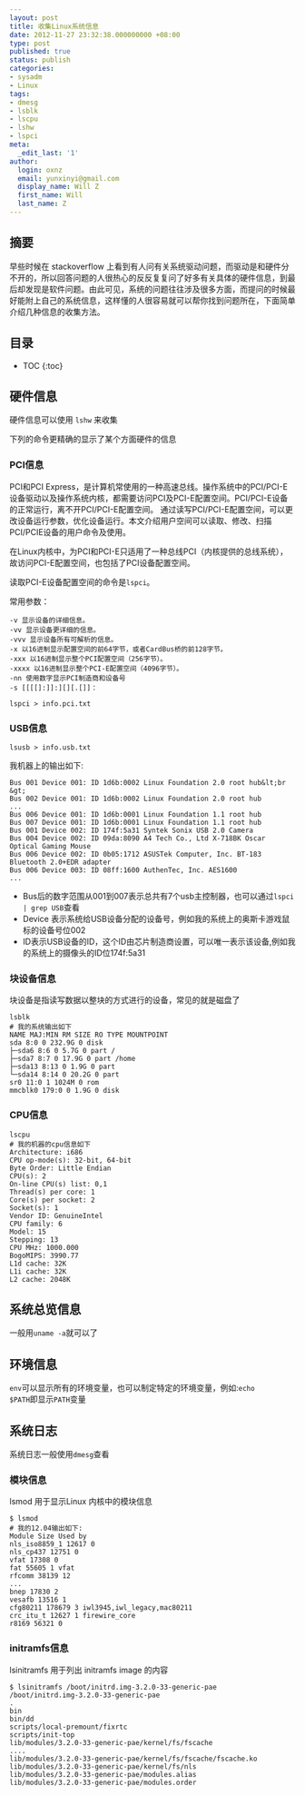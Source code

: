 ```yaml
---
layout: post
title: 收集Linux系统信息
date: 2012-11-27 23:32:38.000000000 +08:00
type: post
published: true
status: publish
categories:
- sysadm
- Linux
tags:
- dmesg
- lsblk
- lscpu
- lshw
- lspci
meta:
  _edit_last: '1'
author:
  login: oxnz
  email: yunxinyi@gmail.com
  display_name: Will Z
  first_name: Will
  last_name: Z
---
```


## 摘要

早些时候在 stackoverflow 上看到有人问有关系统驱动问题，而驱动是和硬件分不开的，所以回答问题的人很热心的反反复复问了好多有关具体的硬件信息，到最后却发现是软件问题。由此可见，系统的问题往往涉及很多方面，而提问的时候最好能附上自己的系统信息，这样懂的人很容易就可以帮你找到问题所在，下面简单介绍几种信息的收集方法。

<!--more-->

## 目录

* TOC
{:toc}

## 硬件信息

硬件信息可以使用 `lshw` 来收集

下列的命令更精确的显示了某个方面硬件的信息

### PCI信息

PCI和PCI Express，是计算机常使用的一种高速总线。操作系统中的PCI/PCI-E设备驱动以及操作系统内核，都需要访问PCI及PCI-E配置空间。PCI/PCI-E设备的正常运行，离不开PCI/PCI-E配置空间。 通过读写PCI/PCI-E配置空间，可以更改设备运行参数，优化设备运行。本文介绍用户空间可以读取、修改、扫描PCI/PCIE设备的用户命令及使用。

在Linux内核中，为PCI和PCI-E只适用了一种总线PCI（内核提供的总线系统），故访问PCI-E配置空间，也包括了PCI设备配置空间。

读取PCI-E设备配置空间的命令是<code>lspci</code>。

常用参数：

```
-v 显示设备的详细信息。
-vv 显示设备更详细的信息。
-vvv 显示设备所有可解析的信息。
-x 以16进制显示配置空间的前64字节，或者CardBus桥的前128字节。
-xxx 以16进制显示整个PCI配置空间（256字节）。
-xxxx 以16进制显示整个PCI-E配置空间（4096字节）。
-nn 使用数字显示PCI制造商和设备号
-s [[[[]:]]:][][.[]]：
```

<code>lspci &gt; info.pci.txt</code>

### USB信息

<code>lsusb &gt; info.usb.txt</code>

我机器上的输出如下:

```
Bus 001 Device 001: ID 1d6b:0002 Linux Foundation 2.0 root hub&lt;br &gt;
Bus 002 Device 001: ID 1d6b:0002 Linux Foundation 2.0 root hub
...
Bus 006 Device 001: ID 1d6b:0001 Linux Foundation 1.1 root hub
Bus 007 Device 001: ID 1d6b:0001 Linux Foundation 1.1 root hub
Bus 001 Device 002: ID 174f:5a31 Syntek Sonix USB 2.0 Camera
Bus 004 Device 002: ID 09da:8090 A4 Tech Co., Ltd X-718BK Oscar Optical Gaming Mouse
Bus 006 Device 002: ID 0b05:1712 ASUSTek Computer, Inc. BT-183 Bluetooth 2.0+EDR adapter
Bus 006 Device 003: ID 08ff:1600 AuthenTec, Inc. AES1600
...
```

* Bus后的数字范围从001到007表示总共有7个usb主控制器，也可以通过<code>lspci | grep USB</code>查看
* Device 表示系统给USB设备分配的设备号，例如我的系统上的奥斯卡游戏鼠标的设备号位002
* ID表示USB设备的ID，这个ID由芯片制造商设置，可以唯一表示该设备,例如我的系统上的摄像头的ID位174f:5a31

### 块设备信息

块设备是指读写数据以整块的方式进行的设备，常见的就是磁盘了

```shell
lsblk
# 我的系统输出如下
NAME MAJ:MIN RM SIZE RO TYPE MOUNTPOINT
sda 8:0 0 232.9G 0 disk
├─sda6 8:6 0 5.7G 0 part /
├─sda7 8:7 0 17.9G 0 part /home
├─sda13 8:13 0 1.9G 0 part
└─sda14 8:14 0 20.2G 0 part
sr0 11:0 1 1024M 0 rom
mmcblk0 179:0 0 1.9G 0 disk
```

### CPU信息

```shell
lscpu
# 我的机器的cpu信息如下
Architecture: i686
CPU op-mode(s): 32-bit, 64-bit
Byte Order: Little Endian
CPU(s): 2
On-line CPU(s) list: 0,1
Thread(s) per core: 1
Core(s) per socket: 2
Socket(s): 1
Vendor ID: GenuineIntel
CPU family: 6
Model: 15
Stepping: 13
CPU MHz: 1000.000
BogoMIPS: 3990.77
L1d cache: 32K
L1i cache: 32K
L2 cache: 2048K
```

## 系统总览信息

一般用<code>uname -a</code>就可以了

## 环境信息

<code>env</code>可以显示所有的环境变量，也可以制定特定的环境变量，例如:<code>echo $PATH</code>即显示<code>PATH</code>变量

## 系统日志

系统日志一般使用<code>dmesg</code>查看

### 模块信息

lsmod 用于显示Linux 内核中的模块信息

```shell
$ lsmod
# 我的12.04输出如下:
Module Size Used by
nls_iso8859_1 12617 0
nls_cp437 12751 0
vfat 17308 0
fat 55605 1 vfat
rfcomm 38139 12
...
bnep 17830 2
vesafb 13516 1
cfg80211 178679 3 iwl3945,iwl_legacy,mac80211
crc_itu_t 12627 1 firewire_core
r8169 56321 0
```

### initramfs信息

lsinitramfs 用于列出 initramfs image 的内容

```shell
$ lsinitramfs /boot/initrd.img-3.2.0-33-generic-pae
/boot/initrd.img-3.2.0-33-generic-pae
.
bin
bin/dd
scripts/local-premount/fixrtc
scripts/init-top
lib/modules/3.2.0-33-generic-pae/kernel/fs/fscache
....
lib/modules/3.2.0-33-generic-pae/kernel/fs/fscache/fscache.ko
lib/modules/3.2.0-33-generic-pae/kernel/fs/nls
lib/modules/3.2.0-33-generic-pae/modules.alias
lib/modules/3.2.0-33-generic-pae/modules.order
```
